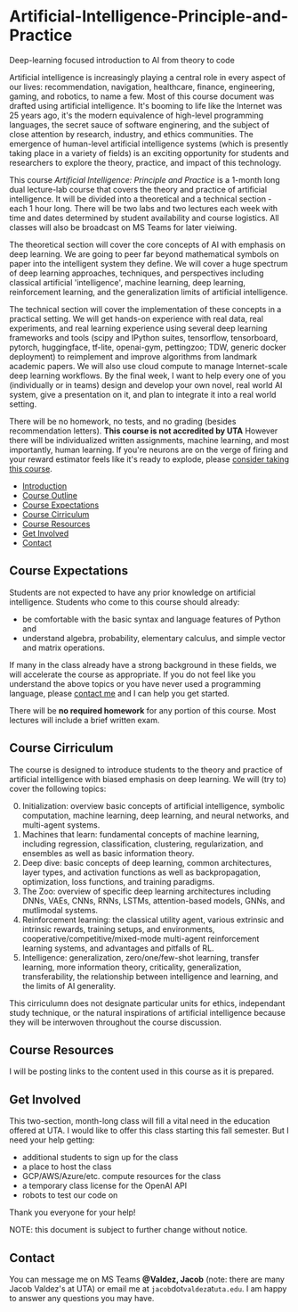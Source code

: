 # Artificial-Intelligence-Principle-and-Practice
Deep-learning focused introduction to AI from theory to code

<div id="introduction"></div>
Artificial intelligence is increasingly playing a central role in every aspect of our lives: recommendation, navigation, healthcare, finance, engineering, gaming, and robotics, to name a few. Most of this course document was drafted using artificial intelligence. It's booming to life like the Internet was 25 years ago, it's the modern equivalence of high-level programming languages, the secret sauce of software enginering, and the subject of close attention by research, industry, and ethics communities. The emergence of human-level artificial intelligence systems (which is presently taking place in a variety of fields) is an exciting opportunity for students and researchers to explore the theory, practice, and impact of this technology.

This course *Artificial Intelligence: Principle and Practice* is a 1-month long dual lecture-lab course that covers the theory and practice of artificial intelligence. It will be divided into a theoretical and a technical section - each 1 hour long. There will be two labs and two lectures each week with time and dates determined by student availability and course logistics. All classes will also be broadcast on MS Teams for later vieiwing.

The theoretical section will cover the core concepts of AI with emphasis on deep learning. We are going to peer far beyond mathematical symbols on paper into the intelligent system they define. We will cover a huge spectrum of deep learning approaches, techniques, and perspectives including classical artificial 'intelligence', machine learning, deep learning, reinforcement learning, and the generalization limits of artificial intelligence.  

The technical section will cover the implementation of these concepts in a practical setting. We will get hands-on experience with real data, real experiments, and real learning experience using several deep learning frameworks and tools (scipy and IPython suites, tensorflow, tensorboard, pytorch, huggingface, tf-lite, openai-gym, pettingzoo; TDW, generic docker deployment) to reimplement and improve algorithms from landmark academic papers. We will also use cloud compute to manage Internet-scale deep learning workflows. By the final week, I want to help every one of you (individually or in teams) design and develop your own novel, real world AI system, give a presentation on it, and plan to integrate it into a real world setting. 

There will be no homework, no tests, and no grading (besides recommendation letters). **This course is not accredited by UTA** However there will be individualized written assignments, machine learning, and most importantly, human learning. If you're neurons are on the verge of firing and your reward estimator feels like it's ready to explode, please [consider taking this course](https://docs.google.com/forms/d/e/1FAIpQLSdqPcZgCvDzUOFr8F5pFq8eCSVV-cvPlz2KmHe8YnA7wOmdCg/viewform?usp=sf_link).

<div id="course-outline"></div>

- [Introduction](#introduction)
- [Course Outline](#course-outline)
- [Course Expectations](#course-expectations)
- [Course Cirriculum](#course-cirriculum)
- [Course Resources](#course-resources)
- [Get Involved](#get-involved)
- [Contact](#contact)

## Course Expectations
<div id="course-expectations"></div>

Students are not expected to have any prior knowledge on artificial intelligence. Students who come to this course should already:
- be comfortable with the basic syntax and language features of Python and
- understand algebra, probability, elementary calculus, and simple vector and matrix operations.

If many in the class already have a strong background in these fields, we will accelerate the course as appropriate. If you do not feel like you understand the above topics or you have never used a programming language, please [contact me](#contact) and I can help you get started.

There will be **no required homework** for any portion of this course. Most lectures will include a brief written exam.

## Course Cirriculum
<div id="course-cirriculum"></div>

The course is designed to introduce students to the theory and practice of artificial intelligence with biased emphasis on deep learning. We will (try to) cover the following topics:

0. Initialization: overview basic concepts of artificial intelligence, symbolic computation, machine learning, deep learning, and neural networks, and multi-agent systems.
1. Machines that learn: fundamental concepts of machine learning, including regression, classification, clustering, regularization, and ensembles as well as basic information theory.
2. Deep dive: basic concepts of deep learning, common architectures, layer types, and activation functions as well as backpropagation, optimization, loss functions, and training paradigms.
3. The Zoo: overview of specific deep learning architectures including DNNs, VAEs, CNNs, RNNs, LSTMs, attention-based models, GNNs, and mutlimodal systems.
4. Reinforcement learning: the classical utility agent, various extrinsic and intrinsic rewards, training setups, and environments, cooperative/competitive/mixed-mode multi-agent reinforcement learning systems, and advantages and pitfalls of RL.
5. Intelligence: generalization, zero/one/few-shot learning, transfer learning, more information theory, criticality, generalization, transferability, the relationship between intelligence and learning, and the limits of AI generality.

This cirriculumn does not designate particular units for ethics, independant study technique, or the natural inspirations of artificial intelligence because they will be interwoven throughout the course discussion.

## Course Resources
<div id="course-resources"></div>

I will be posting links to the content used in this course as it is prepared.

## Get Involved
<div id="get-involved"></div>

This two-section, month-long class will fill a vital need in the education offered at UTA. I would like to offer this class starting this fall semester. But I need your help getting:
- additional students to sign up for the class
- a place to host the class 
- GCP/AWS/Azure/etc. compute resources for the class
- a temporary class license for the OpenAI API
- robots to test our code on

Thank you everyone for your help!

NOTE: this document is subject to further change without notice.

## Contact
<div id="contact"></div>

You can message me on MS Teams **@Valdez, Jacob** (note: there are many Jacob Valdez's at UTA) or email me at `jacob`dot`valdez`at`uta.edu`. I am happy to answer any questions you may have.